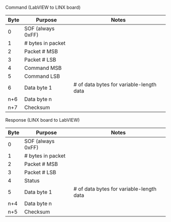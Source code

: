 Command (LabVIEW to LINX board)

|Byte|Purpose|Notes|
|----|-----|----|
|0|SOF (always 0xFF)||
|1|# bytes in packet||
|2|Packet # MSB ||
|3|Packet # LSB ||
|4| Command MSB||
|5| Command LSB||
|6| Data byte 1|# of data bytes for variable-length data|
|n+6| Data byte n||
|n+7| Checksum||




Response (LINX board to LabVIEW)

|Byte|Purpose|Notes|
|----|----|----|
|0|SOF (always 0xFF)||
|1|# bytes in packet||
|2|Packet # MSB ||
|3|Packet # LSB ||
|4|Status||
|5|Data byte 1|# of data bytes for variable-length data|
|n+4| Data byte n||
|n+5|Checksum||